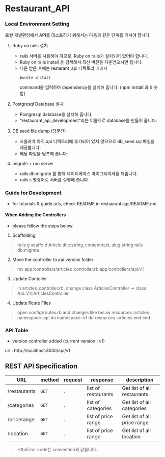 # Restaurant_API

### Local Environment Setting

로컬 개발환경에서 API를 테스트하기 위해서는 다음과 같은 단계를 거쳐야 합니다.
1. Ruby on rails 설치

    - rails 서버를 사용해야 하므로, Ruby on rails가 설치되어 있어야 합니다.
    - Ruby on rails install 을 검색해서 최신 버전을 다운받으시면 됩니다.
    - 다운 받은 후에는 restarant_api 디렉토리 내에서 
        ``` 
        bundle install
        ```
        command를 입력하여 dependency를 설치해 줍니다. (npm install 과 비슷함)

2. Postgresql Database 설치

    - Postgresql database를 설치해 줍니다.
    - "restaurant_api_development"라는 이름으로 database를 만들어 줍니다.

3. DB seed file dump (당분간) 

    - 크롤러가 아직 api 디렉토리에 추가되어 있지 않으므로 db_seed.sql 파일을 제공합니다.
    - 해당 파일을 덤프해 줍니다.

4. migrate + run server

    - rails db:migrate 를 통해 데이터베이스 마이그레이셔을 해줍니다.
    - rails s 명령어로 서버를 실행해 줍니다.

### Guide for Development

- for tutorials & guide urls, check README in restaurant-api/README.md

#### When Adding the Controllers
- please follow the steps below.

1. Scaffolding

> rails g scaffold Article title:string, content:text, slug:string
> rails db:migrate

2. Move the controller to api version folder

> mv app/controllers/articles_controller.rb app/controllers/api/v1

3. Update Contoller

> in articles_controller.rb, change
> class ArticlesController -> class Api::V1::ArticlesController

4. Update Route Files

> open config/routes.rb and changes like below
> resources :articles
> namespace :api do
>   namespace :v1 do
>    resources :articles
>   end
> end

### API Table

- version controller added (current version : v1)

url : http://localhost:3000/api/v1


## REST API Specification

| URL        | method   | request                           | response     | description            |
| ---------- | -------- | --------------------------------- | ------------ | ---------------------- |
| /restaurants    | `GET`    | .                                 | list of restaurants | Get list of all restaurants     |
| /categories    | `GET`    | .                                 | list of categories | Get list of all categories     |
| /pricerange    | `GET`    | .                                 | list of price range | Get list of all price range     |
| /location    | `GET`    | .                                 | list of price range | Get list of all location     |

> HttpError code는 convention과 같습니다.
